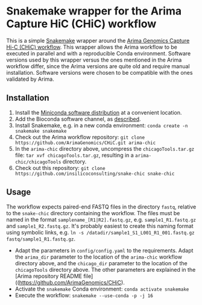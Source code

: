 # Snakemake wrapper for the Arima Capture HiC (CHiC) workflow

This is a simple [Snakemake](https://snakemake.github.io/) wrapper around the [Arima Genomics Capture Hi-C (CHiC) workflow](https://github.com/ArimaGenomics/CHiC).
This wrapper allows the Arima workflow to be executed in parallel and with a reproducible Conda environment.
Software versions used by this wrapper versus the ones mentioned in the Arima workflow differ, since the Arima versions are quite old and require manual installation.
Software versions were chosen to be compatible with the ones validated by Arima.

## Installation

1. Install the [Miniconda software distribution](https://docs.conda.io/projects/miniconda/en/latest) at a convenient location.
2. Add the Bioconda software channel, as [described](https://bioconda.github.io/#usage).
3. Install Snakemake, e.g. in a new conda environment: `conda create -n snakemake snakemake`
4. Check out the Arima workflow repository: `git clone https://github.com/ArimaGenomics/CHiC.git arima-chic`
5. In the `arima-chic` directory above, uncompress the `chicagoTools.tar.gz` file: `tar xvf chicagoTools.tar.gz`, resulting in a `arima-chic/chicagoTools` directory.
6. Check out this repository: `git clone https://github.com/insilicoconsulting/snake-chic snake-chic`

## Usage

The workflow expects paired-end FASTQ files in the directory `fastq`, relative to the `snake-chic` directory containing the workflow.
The files must be named in the format `samplename_[R1|R2].fastq.gz`, e.g. `sample1_R1.fastq.gz` and `sample1_R2.fastq.gz`.
It's probably easiest to create this naming format using symbolic links, e.g. `ln -s /datadir/sample1_S1_L001_R1_001.fastq.gz fastq/sample1_R1.fastq.gz`.

- Adapt the parameters in `config/config.yaml` to the requirements. Adapt the `arima_dir` parameter to the location of the `arima-chic` workflow directory above, and the `chicago_dir` parameter to the location of the `chicagoTools` directory above. The other parameters are explained in the [Arima repository README file]((https://github.com/ArimaGenomics/CHiC).
- Activate the `snakemake` Conda environment: `conda activate snakemake`
- Execute the workflow: `snakemake --use-conda -p -j 16` 

